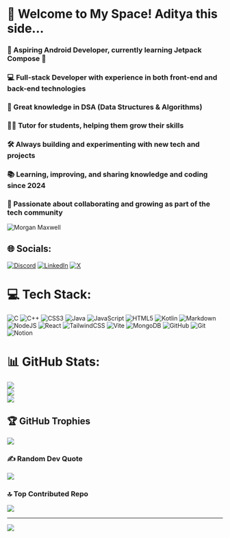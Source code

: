 # 💫 Welcome to My Space! Aditya this side...
### 📱 Aspiring Android Developer, currently learning Jetpack Compose 🚀
### 💻 Full-stack Developer with experience in both front-end and back-end technologies
### 🔎 Great knowledge in DSA (Data Structures & Algorithms)
### 🧑‍🏫 Tutor for students, helping them grow their skills 
### 🛠️ Always building and experimenting with new tech and projects
### 📚 Learning, improving, and sharing knowledge and coding since 2024
### 🌱 Passionate about collaborating and growing as part of the tech community


![Morgan Maxwell](https://github.com/user-attachments/assets/f3b11552-6d60-4184-8717-b7e343f7c45e)

## 🌐 Socials:
[![Discord](https://img.shields.io/badge/Discord-%237289DA.svg?logo=discord&logoColor=white)](https://discord.gg/_yasxh__#13902) [![LinkedIn](https://img.shields.io/badge/LinkedIn-%230077B5.svg?logo=linkedin&logoColor=white)](https://linkedin.com/in/aditya-patanwar) [![X](https://img.shields.io/badge/X-black.svg?logo=X&logoColor=white)](https://x.com/@Patanwar_Adit7x) 

# 💻 Tech Stack:
![C](https://img.shields.io/badge/c-%2300599C.svg?style=flat-square&logo=c&logoColor=white) ![C++](https://img.shields.io/badge/c++-%2300599C.svg?style=flat-square&logo=c%2B%2B&logoColor=white) ![CSS3](https://img.shields.io/badge/css3-%231572B6.svg?style=flat-square&logo=css3&logoColor=white) ![Java](https://img.shields.io/badge/java-%23ED8B00.svg?style=flat-square&logo=openjdk&logoColor=white) ![JavaScript](https://img.shields.io/badge/javascript-%23323330.svg?style=flat-square&logo=javascript&logoColor=%23F7DF1E) ![HTML5](https://img.shields.io/badge/html5-%23E34F26.svg?style=flat-square&logo=html5&logoColor=white) ![Kotlin](https://img.shields.io/badge/kotlin-%237F52FF.svg?style=flat-square&logo=kotlin&logoColor=white) ![Markdown](https://img.shields.io/badge/markdown-%23000000.svg?style=flat-square&logo=markdown&logoColor=white) ![NodeJS](https://img.shields.io/badge/node.js-6DA55F?style=flat-square&logo=node.js&logoColor=white) ![React](https://img.shields.io/badge/react-%2320232a.svg?style=flat-square&logo=react&logoColor=%2361DAFB) ![TailwindCSS](https://img.shields.io/badge/tailwindcss-%2338B2AC.svg?style=flat-square&logo=tailwind-css&logoColor=white) ![Vite](https://img.shields.io/badge/vite-%23646CFF.svg?style=flat-square&logo=vite&logoColor=white) ![MongoDB](https://img.shields.io/badge/MongoDB-%234ea94b.svg?style=flat-square&logo=mongodb&logoColor=white) ![GitHub](https://img.shields.io/badge/github-%23121011.svg?style=flat-square&logo=github&logoColor=white) ![Git](https://img.shields.io/badge/git-%23F05033.svg?style=flat-square&logo=git&logoColor=white) ![Notion](https://img.shields.io/badge/Notion-%23000000.svg?style=flat-square&logo=notion&logoColor=white)
# 📊 GitHub Stats:
![](https://github-readme-stats.vercel.app/api?username=codex-yasxh&theme=vision-friendly-dark&hide_border=false&include_all_commits=true&count_private=true)<br/>
![](https://github-readme-streak-stats.herokuapp.com/?user=codex-yasxh&theme=vision-friendly-dark&hide_border=false)<br/>
![](https://github-readme-stats.vercel.app/api/top-langs/?username=codex-yasxh&theme=vision-friendly-dark&hide_border=false&include_all_commits=true&count_private=true&layout=compact)

## 🏆 GitHub Trophies
![](https://github-profile-trophy.vercel.app/?username=codex-yasxh&theme=one_dark_pro&no-frame=false&no-bg=true&margin-w=4)

### ✍️ Random Dev Quote
![](https://quotes-github-readme.vercel.app/api?type=horizontal&theme=tokyonight)

### 🔝 Top Contributed Repo
![](https://github-contributor-stats.vercel.app/api?username=codex-yasxh&limit=5&theme=tokyonight&combine_all_yearly_contributions=true)

---
[![](https://visitcount.itsvg.in/api?id=codex-yasxh&icon=10&color=13)](https://visitcount.itsvg.in)

<!-- Proudly created with GPRM ( https://gprm.itsvg.in ) -->
